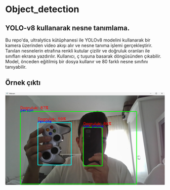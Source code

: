 # Object_detection

## YOLO-v8 kullanarak nesne tanımlama.


Bu repo'da, ultralytics kütüphanesi ile YOLOv8 modelini kullanarak bir kamera üzerinden video akışı alır ve nesne tanıma işlemi gerçekleştirir. Tanılan nesnelerin etrafına renkli kutular çizilir ve doğruluk oranları ile sınıfları ekrana yazdırılır. Kullanıcı, ç tuşuna basarak döngüsünden çıkabilir. Model, önceden eğitilmiş bir  dosya kullanır ve 80 farklı nesne sınıfını tanıyabilir. 



## Örnek çıktı


![örnek](https://github.com/whasancan/object_detection/blob/48021fd84fe93af18048167e0d87200a104aec47/Ekran%20g%C3%B6r%C3%BCnt%C3%BCs%C3%BC%202024-02-04%20162407.png)

